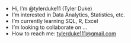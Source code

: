 - Hi, I’m @tylerduke11 (Tyler Duke)
- I’m interested in Data Analytics, Statistics, etc.
- I’m currently learning SQL, R, Excel
- I’m looking to collaborate on ...
- How to reach me: tylerduke111@gmail.com

<!---
tylerduke11/tylerduke11 is a ✨ special ✨ repository because its `README.md` (this file) appears on your GitHub profile.
You can click the Preview link to take a look at your changes.
--->
